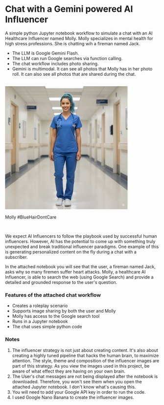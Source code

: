 # Chat with a Gemini powered AI Influencer

A simple python Jupyter notebook workflow to simulate a chat with an AI Healthcare Influencer named Molly. Molly specializes in mental health for high stress professions. She is chatting wih a fireman named Jack. 

- The LLM is Google Gemini Flash.
- The LLM can run Google searches via function calling.
- The chat workflow includes photo sharing.
- Gemini is multimodal. It can see all photos that Molly has in her photo roll. It can also see all photos that are shared during the chat.

<br>

<a href="https://www.youtube.com/@walterthealien">
  <img src="https://github.com/vbookshelf/Chat-with-a-Gemini-powered-AI-Influencer/blob/main/Jupyter%20Notebooks/test0.jpeg" alt="Molly" height="400">
</a>
<p>Molly #BlueHairDontCare</p>

<br>

We expect AI Influencers to follow the playbook used by successful human influencers. However, AI has the potential to come up with something truly unexpected and break traditional influencer paradigms. One example of this is generating personalized content on the fly during a chat with a subscriber.

In the attached notebook you will see that the user, a fireman named Jack, asks why so many firemen suffer heart attacks. Molly, a healthcare AI Influencer, is able to search the web (using Google Search) and provide a detailed and grounded response to the user's question.


### Features of the attached chat workflow

- Creates a roleplay scenario
- Supports image sharing by both the user and Molly
- Molly has access to the Google search tool
- Runs in a Jupyter notebook
- The chat uses simple python code



### Notes

1. The influencer strategy is not just about creating content. It's also about creating a highly tuned pipeline that hacks the human brain, to maximize attention. The style, theme and composition of the influencer images are part of this strategy. As you view the images used in this project, be aware of what effect they are having on your own brain.
2. The User's chat messages are not being displayed after the notebook is downloaded. Therefore, you won't see them when you open the attached Jupyter notebook. I don't know what's causing this.
3. You will need to add your Google API key in order to run the code.
4. I used Google Nano Banana to create the influencer images.
